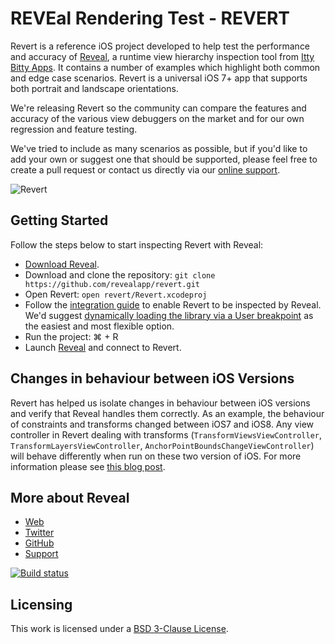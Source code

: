 # REVEal Rendering Test - REVERT

Revert is a reference iOS project developed to help test the performance and accuracy of [Reveal](http://revealapp.com), a runtime view hierarchy inspection tool from [Itty Bitty Apps](http://ittybittyapps.com). It contains a number of examples which highlight both common and edge case scenarios. Revert is a universal iOS 7+ app that supports both portrait and landscape orientations.

We're releasing Revert so the community can compare the features and accuracy of the various view debuggers on the market and for our own regression and feature testing.

We've tried to include as many scenarios as possible, but if you'd like to add your own or suggest one that should be supported, please feel free to create a pull request or contact us directly via our [online support](http://support.revealapp.com).
   
    

![Revert](http://images.revealapp.com.s3.amazonaws.com/revert_github/revert.jpg)

## Getting Started

Follow the steps below to start inspecting Revert with Reveal:

- [Download Reveal](http://revealapp.com/download/).
- Download and clone the repository: `git clone https://github.com/revealapp/revert.git`
- Open Revert: `open revert/Revert.xcodeproj`
- Follow the [integration guide](http://support.revealapp.com/kb/getting-started/integrating-reveal-with-your-ios-app) to enable Revert to be inspected by Reveal. We'd suggest [dynamically loading the library via a User breakpoint](http://support.revealapp.com/kb/getting-started/integrating-reveal-load-reveal-without-changing-your-xcode-project) as the easiest and most flexible option.
- Run the project: ⌘ + R
- Launch [Reveal](http://revealapp.com) and connect to Revert.

## Changes in behaviour between iOS Versions

Revert has helped us isolate changes in behaviour between iOS versions and verify that Reveal handles them correctly. As an example, the behaviour of constraints and transforms changed between iOS7 and iOS8. Any view controller in Revert dealing with transforms (`TransformViewsViewController`, `TransformLayersViewController`, `AnchorPointBoundsChangeViewController`) will behave differently when run on these two version of iOS. For more information please see [this blog post](http://revealapp.com/blog/constraints-and-transforms.html).

## More about Reveal

- [Web](https://www.revealapp.com)
- [Twitter](https://twitter.com/reveal_app)
- [GitHub](https://github.com/revealapp)
- [Support](http://support.revealapp.com)

[![Build status](https://badge.buildkite.com/808be6190e39e59f227d054db81a083b8a485e9de3fbeb02a6.svg)](https://buildkite.com/itty-bitty-apps/revert)

## Licensing

This work is licensed under a <a rel="license" href="https://opensource.org/licenses/BSD-3-Clause">BSD 3-Clause License</a>.
